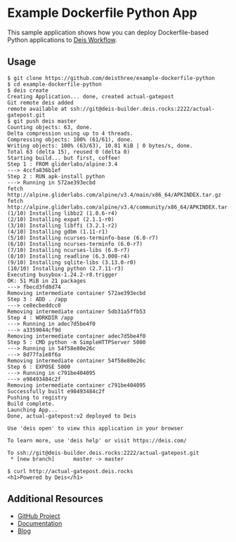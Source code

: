 Example Dockerfile Python App
=============================

This sample application shows how you can deploy Dockerfile-based
Python applications to [Deis Workflow][].

## Usage

```console
$ git clone https://github.com/deisthree/example-dockerfile-python
$ cd example-dockerfile-python
$ deis create
Creating Application... done, created actual-gatepost
Git remote deis added
remote available at ssh://git@deis-builder.deis.rocks:2222/actual-gatepost.git
$ git push deis master
Counting objects: 63, done.
Delta compression using up to 4 threads.
Compressing objects: 100% (61/61), done.
Writing objects: 100% (63/63), 10.81 KiB | 0 bytes/s, done.
Total 63 (delta 15), reused 0 (delta 0)
Starting build... but first, coffee!
Step 1 : FROM gliderlabs/alpine:3.4
---> 4ccfa836b1ef
Step 2 : RUN apk-install python
---> Running in 572ae393ecbd
fetch http://alpine.gliderlabs.com/alpine/v3.4/main/x86_64/APKINDEX.tar.gz
fetch http://alpine.gliderlabs.com/alpine/v3.4/community/x86_64/APKINDEX.tar.gz
(1/10) Installing libbz2 (1.0.6-r4)
(2/10) Installing expat (2.1.1-r0)
(3/10) Installing libffi (3.2.1-r2)
(4/10) Installing gdbm (1.11-r1)
(5/10) Installing ncurses-terminfo-base (6.0-r7)
(6/10) Installing ncurses-terminfo (6.0-r7)
(7/10) Installing ncurses-libs (6.0-r7)
(8/10) Installing readline (6.3.008-r4)
(9/10) Installing sqlite-libs (3.13.0-r0)
(10/10) Installing python (2.7.11-r3)
Executing busybox-1.24.2-r8.trigger
OK: 51 MiB in 21 packages
---> fbecd3fd8d74
Removing intermediate container 572ae393ecbd
Step 3 : ADD . /app
---> ce8ecbeddcc0
Removing intermediate container 5db31a5ffb53
Step 4 : WORKDIR /app
---> Running in adec7d5be4f0
---> a3359044cf9d
Removing intermediate container adec7d5be4f0
Step 5 : CMD python -m SimpleHTTPServer 5000
---> Running in 54f58e80e26c
---> 8d77fa1e8f6a
Removing intermediate container 54f58e80e26c
Step 6 : EXPOSE 5000
---> Running in c791be404095
---> e98493484c2f
Removing intermediate container c791be404095
Successfully built e98493484c2f
Pushing to registry
Build complete.
Launching App...
Done, actual-gatepost:v2 deployed to Deis

Use 'deis open' to view this application in your browser

To learn more, use 'deis help' or visit https://deis.com/

To ssh://git@deis-builder.deis.rocks:2222/actual-gatepost.git
 * [new branch]      master -> master

$ curl http://actual-gatepost.deis.rocks
<h1>Powered by Deis</h1>
```

## Additional Resources

* [GitHub Project](https://github.com/deisthree/workflow)
* [Documentation](https://deis.com/docs/workflow/)
* [Blog](https://deis.com/blog/)

[Deis Workflow]: https://github.com/deisthree/workflow#readme
